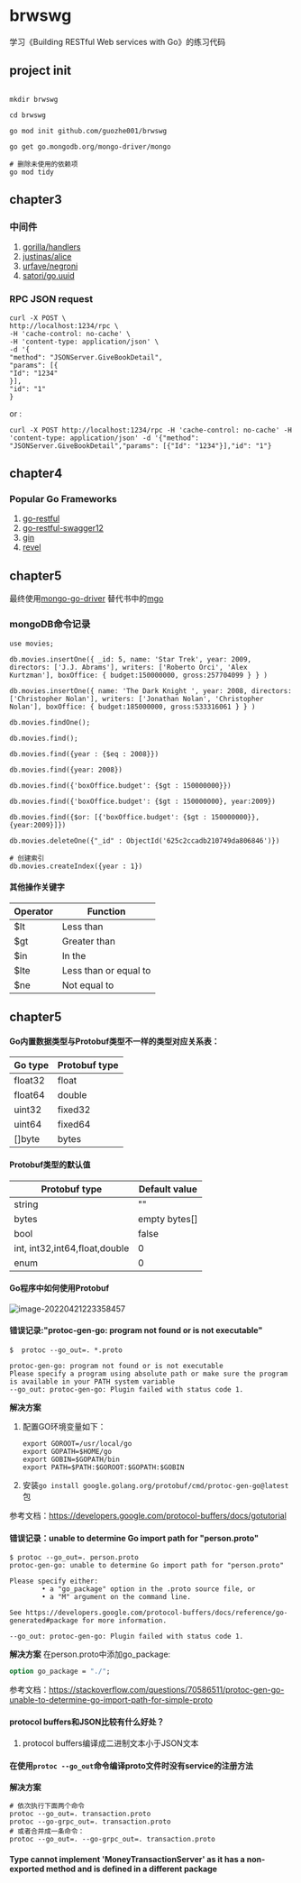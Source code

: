 # brwswg

学习《Building RESTful Web services with Go》的练习代码

## project init

```shell

mkdir brwswg

cd brwswg

go mod init github.com/guozhe001/brwswg

go get go.mongodb.org/mongo-driver/mongo

# 删除未使用的依赖项
go mod tidy

```

## chapter3

### 中间件

1. [gorilla/handlers](https://github.com/gorilla/handlers)
2. [justinas/alice](https://github.com/justinas/alice)
3. [urfave/negroni](https://github.com/urfave/negroni)
3. [satori/go.uuid](http://github.com/satori/go.uuid)

### RPC JSON request

```shell
curl -X POST \
http://localhost:1234/rpc \
-H 'cache-control: no-cache' \
-H 'content-type: application/json' \
-d '{
"method": "JSONServer.GiveBookDetail",
"params": [{
"Id": "1234"
}],
"id": "1"
}
```

or :

```shell
curl -X POST http://localhost:1234/rpc -H 'cache-control: no-cache' -H 'content-type: application/json' -d '{"method": "JSONServer.GiveBookDetail","params": [{"Id": "1234"}],"id": "1"}
```

## chapter4

### Popular Go Frameworks

1. [go-restful](https://github.com/emicklei/go-restful)
2. [go-restful-swagger12](https://github.com/emicklei/go-restful-swagger12)
3. [gin](https://github.com/gin-gonic/gin)
3. [revel](https://github.com/revel/revel)

## chapter5

最终使用[mongo-go-driver](https://github.com/mongodb/mongo-go-driver) 替代书中的[mgo](https://gopkg.in/mgo.v2)

### mongoDB命令记录

```
use movies;

db.movies.insertOne({ _id: 5, name: 'Star Trek', year: 2009, directors: ['J.J. Abrams'], writers: ['Roberto Orci', 'Alex Kurtzman'], boxOffice: { budget:150000000, gross:257704099 } } )

db.movies.insertOne({ name: 'The Dark Knight ', year: 2008, directors: ['Christopher Nolan'], writers: ['Jonathan Nolan', 'Christopher Nolan'], boxOffice: { budget:185000000, gross:533316061 } } )

db.movies.findOne();

db.movies.find();

db.movies.find({year : {$eq : 2008}})

db.movies.find({year: 2008})

db.movies.find({'boxOffice.budget': {$gt : 150000000}})

db.movies.find({'boxOffice.budget': {$gt : 150000000}, year:2009})

db.movies.find({$or: [{'boxOffice.budget': {$gt : 150000000}}, {year:2009}]})

db.movies.deleteOne({"_id" : ObjectId('625c2ccadb210749da806846')})

# 创建索引
db.movies.createIndex({year : 1})

```

#### 其他操作关键字

| Operator | Function              |
|----------|-----------------------|
| $lt      | Less than             |
| $gt      | Greater than          |
| $in      | In the                |
| $lte     | Less than or equal to |
| $ne      | Not equal to          |

## chapter5

#### Go内置数据类型与Protobuf类型不一样的类型对应关系表：

| Go type | Protobuf type |
|---------|---------------|
| float32 | float         |
| float64 | double        |
| uint32  | fixed32       |
| uint64  | fixed64       |
| []byte  | bytes         |


#### Protobuf类型的默认值

| Protobuf type                 | Default value |
|-------------------------------|---------------|
| string                        | ""            |
| bytes                         | empty bytes[] |
| bool                          | false         |
| int, int32,int64,float,double | 0             |
| enum                          | 0             |



#### Go程序中如何使用Protobuf

![image-20220421223358457](https://cdn.jsdelivr.net/gh/guozhe001/oss/imgimage-20220421223358457.png)


#### 错误记录:"protoc-gen-go: program not found or is not executable"

```shell
$  protoc --go_out=. *.proto                                   

protoc-gen-go: program not found or is not executable
Please specify a program using absolute path or make sure the program is available in your PATH system variable
--go_out: protoc-gen-go: Plugin failed with status code 1.

```

**解决方案**
1. 配置GO环境变量如下：

   ```shell
   export GOROOT=/usr/local/go
   export GOPATH=$HOME/go
   export GOBIN=$GOPATH/bin
   export PATH=$PATH:$GOROOT:$GOPATH:$GOBIN
   ```
   
2. 安装`go install google.golang.org/protobuf/cmd/protoc-gen-go@latest`包

参考文档：https://developers.google.com/protocol-buffers/docs/gotutorial



#### 错误记录：unable to determine Go import path for "person.proto"

```shell
$ protoc --go_out=. person.proto                                
protoc-gen-go: unable to determine Go import path for "person.proto"

Please specify either:
        • a "go_package" option in the .proto source file, or
        • a "M" argument on the command line.

See https://developers.google.com/protocol-buffers/docs/reference/go-generated#package for more information.

--go_out: protoc-gen-go: Plugin failed with status code 1.

```
**解决方案**
在person.proto中添加go_package:

```protobuf
option go_package = "./";
```

参考文档：https://stackoverflow.com/questions/70586511/protoc-gen-go-unable-to-determine-go-import-path-for-simple-proto

#### protocol buffers和JSON比较有什么好处？
1. protocol buffers编译成二进制文本小于JSON文本

#### 在使用`protoc --go_out`命令编译proto文件时没有service的注册方法

**解决方案**
```shell
# 依次执行下面两个命令
protoc --go_out=. transaction.proto
protoc --go-grpc_out=. transaction.proto
# 或者合并成一条命令：
protoc --go_out=. --go-grpc_out=. transaction.proto
```

#### Type cannot implement 'MoneyTransactionServer' as it has a non-exported method and is defined in a different package
